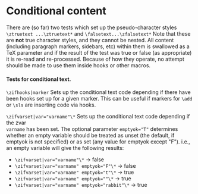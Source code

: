 # Conditional content

There are (so far) two tests which set up the pseudo-character styles
`\ztruetext ...\ztruetext*`  and `\falsetext...\zfalsetext*`
Note that these are **not** true character styles, and they cannot be nested.
All content (including paragraph markers, sidebars, etc) within them is
swallowed as a TeX parameter and if the result of the test was true or false
(as appropriate) it is re-read and re-processed.
Because of how they operate, no attempt should be made to use them inside hooks
or other macros.

#### Tests for conditional text.
`\zifhooks|marker` Sets up the conditional text code depending if there have
been hooks set up for a given marker. This can be useful if markers for `\add`
or `\sls` are inserting code via hooks.

`\zifvarset|var="varname"\*`   Sets up the conditional text code depending if the zvar  
`varname` has been set. The optional parameter `emptyok="T"` determines whether
an empty variable should be treated as unset (the default, if emptyok is not
specified) or as set (any value for emptyok except "F"). i.e., an empty variable will 
give the following results:
* `\zifvarset|var="varname"\*`   -> false
* `\zifvarset|var="varname" emptyok="F"\*`   -> false
* `\zifvarset|var="varname" emptyok="t"\*`   -> true
* `\zifvarset|var="varname" emptyok=""\*`   -> true
* `\zifvarset|var="varname" emptyok="rabbit"\*`   -> true

